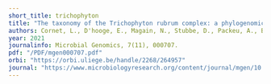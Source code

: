 ```yaml
---
short_title: trichophyton
title: "The taxonomy of the Trichophyton rubrum complex: a phylogenomic approach"
authors: Cornet, L., D'hooge, E., Magain, N., Stubbe, D., Packeu, A., Baurain, D., & Becker, P
year: 2021
journalinfo: Microbial Genomics, 7(11), 000707.
pdf: "/PDF/mgen000707.pdf"
orbi: "https://orbi.uliege.be/handle/2268/264957"
journal: "https://www.microbiologyresearch.org/content/journal/mgen/10.1099/mgen.0.000707"
---
```


 